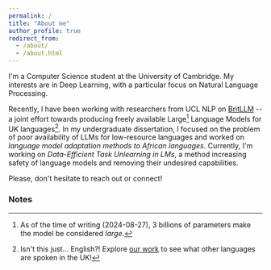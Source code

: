 ```yaml
---
permalink: /
title: "About me"
author_profile: true
redirect_from:
  - /about/
  - /about.html
---
```


I'm a Computer Science student at the University of Cambridge. My interests are in Deep Learning, with a particular focus on Natural Language Processing.

Recently, I have been working with researchers from UCL NLP on [BritLLM](https://llm.org.uk/) -- a joint effort towards producing freely available Large[^1] Language Models for UK languages[^2]. In my undergraduate dissertation, I focused on the problem of poor availability of LLMs for low-resource languages and worked on _language model adaptation methods to African languages_. Currently, I'm working on _Data-Efficient Task Unlearning in LMs_, a method increasing safety of language models and removing their undesired capabilities.

Please, don't hesitate to reach out or connect!

### Notes

[^1]: As of the time of writing (2024-08-27), 3 billions of parameters make the model be considered _large_.
[^2]: Isn't this just... English?! Explore [our work](https://llm.org.uk/) to see what other languages are spoken in the UK!
